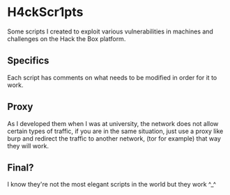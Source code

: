 # H4ckScr1pts

Some scripts I created to exploit various vulnerabilities in machines and challenges on the Hack the Box platform.

## Specifics

Each script has comments on what needs to be modified in order for it to work.

## Proxy

As I developed them when I was at university, the network does not allow certain types of traffic, if you are in the same situation, just use a proxy like burp and redirect the traffic to another network, (tor for example) that way they will work.

## Final?

I know they're not the most elegant scripts in the world but they work ^_^

